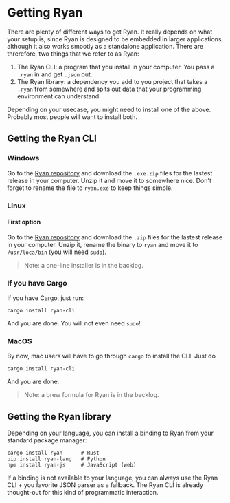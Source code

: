 # Getting Ryan

There are plenty of different ways to get Ryan. It really depends on what your setup is, since Ryan is designed to be embedded in larger applications, although it also works smootly as a standalone application. There are threrefore, two things that we refer to as Ryan:

1. The Ryan CLI: a program that you install in your computer. You pass a `.ryan` in and get `.json` out. 
2. The Ryan library: a dependency you add to you project that takes a `.ryan` from somewhere and spits out data that your programming environment can understand.

Depending on your usecase, you might need to install one of the above. Probably most people will want to install both.

## Getting the Ryan CLI

### Windows

Go to the [Ryan repository](https://github.com/tokahuke/ryan/releases) and download the `.exe.zip` files for the lastest release in your computer. Unzip it and move it to somewhere nice. Don't forget to rename the file to `ryan.exe` to keep things simple.

### Linux

#### First option

Go to the [Ryan repository](https://github.com/tokahuke/ryan/releases) and download the `.zip` files for the lastest release in your computer. Unzip it, rename the binary to `ryan` and move it to `/usr/loca/bin` (you will need `sudo`).

> Note: a one-line installer is in the backlog.

### If you have Cargo

If you have Cargo, just run:
```
cargo install ryan-cli
```
And you are done. You will not even need `sudo`!

### MacOS

By now, mac users will have to go through `cargo` to install the CLI. Just do
```
cargo install ryan-cli
```
And you are done.

> Note: a brew formula for Ryan is in the backlog.

## Getting the Ryan library

Depending on your language, you can install a binding to Ryan from your standard package manager:
```
cargo install ryan      # Rust
pip install ryan-lang   # Python
npm install ryan-js     # JavaScript (web)
````
If a binding is not available to your language, you can always use the Ryan CLI + you favorite JSON parser as a fallback. The Ryan CLI is already thought-out for this kind of programmatic interaction.
